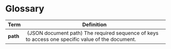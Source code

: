 # Glossary

[TODO]: <> (Introducir el glosario)

| Term | Definition |
|------|------------|
| __path__ | (JSON document path) The required sequence of keys to access one specific value of the document. | 
